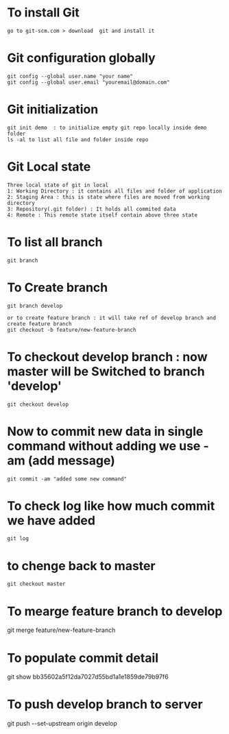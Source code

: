 # To install Git 
	go to git-scm.com > download  git and install it
	
# Git configuration globally 
	git config --global user.name "your name"
	git config --global user.email "youremail@domain.com" 
# Git initialization
	git init demo  : to initialize empty git repo locally inside demo folder
	ls -al to list all file and folder inside repo

# Git Local state
	Three local state of git in local
	1: Working Directory : it contains all files and folder of application
	2: Staging Area : this is state where files are moved from working directory
	3: Repository(.git folder) : It holds all commited data
	4: Remote : This remote state itself contain above three state
	

# To list all branch
	git branch

# To Create branch 
	git branch develop
	
	or to create feature branch : it will take ref of develop branch and create feature branch
	git checkout -b feature/new-feature-branch

# To checkout develop branch : now master will be Switched to branch 'develop'
	git checkout develop

# Now to commit new data in single command without adding we use -am (add message)
	git commit -am "added some new command"
	
# To check log like how much commit we have added
	git log
	
# to chenge back to master
	git checkout master

# To mearge feature branch to develop
git merge feature/new-feature-branch


# To populate commit detail
git show bb35602a5f12da7027d55bd1a1e1859de79b97f6

# To push develop branch to server
git push --set-upstream origin develop